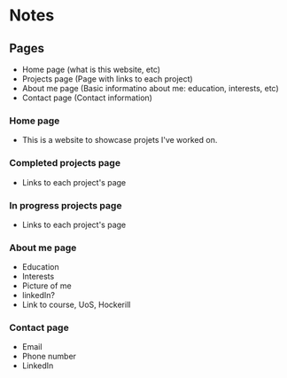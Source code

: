# Notes

## Pages
- Home page (what is this website, etc)
- Projects page (Page with links to each project)
- About me page (Basic informatino about me: education, interests, etc)
- Contact page (Contact information)

### Home page
- This is a website to showcase projets I've worked on. 

### Completed projects page
- Links to each project's page

### In progress projects page
- Links to each project's page

### About me page
- Education
- Interests
- Picture of me
- linkedIn?
- Link to course, UoS, Hockerill

### Contact page
- Email
- Phone number
- LinkedIn
